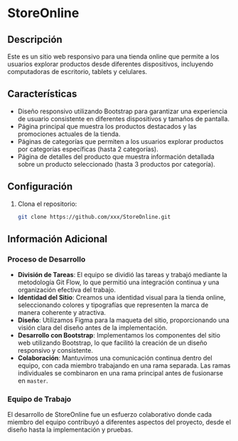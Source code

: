 # StoreOnline

## Descripción

Este es un sitio web responsivo para una tienda online que permite a los usuarios explorar productos desde diferentes dispositivos, incluyendo computadoras de escritorio, tablets y celulares.

## Características

- Diseño responsivo utilizando Bootstrap para garantizar una experiencia de usuario consistente en diferentes dispositivos y tamaños de pantalla.
- Página principal que muestra los productos destacados y las promociones actuales de la tienda.
- Páginas de categorías que permiten a los usuarios explorar productos por categorías específicas (hasta 2 categorías).
- Página de detalles del producto que muestra información detallada sobre un producto seleccionado (hasta 3 productos por categoría).

## Configuración

1. Clona el repositorio:
   ```bash
   git clone https://github.com/xxx/StoreOnline.git
## Información Adicional

### Proceso de Desarrollo

- **División de Tareas**: El equipo se dividió las tareas y trabajó mediante la metodología Git Flow, lo que permitió una integración continua y una organización efectiva del trabajo.
- **Identidad del Sitio**: Creamos una identidad visual para la tienda online, seleccionando colores y tipografías que representen la marca de manera coherente y atractiva.
- **Diseño**: Utilizamos Figma para la maqueta del sitio, proporcionando una visión clara del diseño antes de la implementación.
- **Desarrollo con Bootstrap**: Implementamos los componentes del sitio web utilizando Bootstrap, lo que facilitó la creación de un diseño responsivo y consistente.
- **Colaboración**: Mantuvimos una comunicación continua dentro del equipo, con cada miembro trabajando en una rama separada. Las ramas individuales se combinaron en una rama principal antes de fusionarse en `master`.

### Equipo de Trabajo

El desarrollo de StoreOnline fue un esfuerzo colaborativo donde cada miembro del equipo contribuyó a diferentes aspectos del proyecto, desde el diseño hasta la implementación y pruebas.
